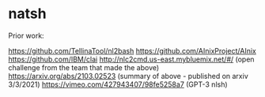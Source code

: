 # natsh

Prior work:

https://github.com/TellinaTool/nl2bash
https://github.com/AInixProject/AInix
https://github.com/IBM/clai
http://nlc2cmd.us-east.mybluemix.net/#/ (open challenge from the team that made the above)
https://arxiv.org/abs/2103.02523 (summary of above - published on arxiv 3/3/2021)
https://vimeo.com/427943407/98fe5258a7 (GPT-3 nlsh)
